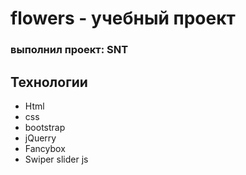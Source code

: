 # flowers - учебный проект
### выполнил проект: SNT

## Технологии
- Html
- css
- bootstrap
- jQuerry
- Fancybox
- Swiper slider js
